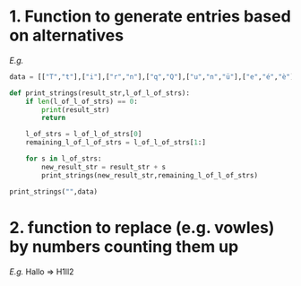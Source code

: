 # 1. Function to generate entries based on alternatives

_E.g._

```python
data = [["T","t"],["i"],["r","n"],["q","Q"],["u","n","ü"],["e","é","è"]]

def print_strings(result_str,l_of_l_of_strs):
    if len(l_of_l_of_strs) == 0:
        print(result_str)
        return

    l_of_strs = l_of_l_of_strs[0]
    remaining_l_of_l_of_strs = l_of_l_of_strs[1:]

    for s in l_of_strs:
        new_result_str = result_str + s
        print_strings(new_result_str,remaining_l_of_l_of_strs)

print_strings("",data)
```

# 2. function to replace (e.g. vowles) by numbers counting them up

_E.g._ Hallo => H1ll2